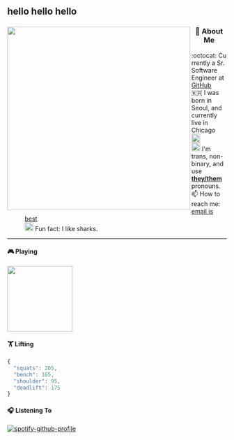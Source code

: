 
##  hello hello hello 


<div class="p-4">
  <div> 
<!-- social media links     <h3 width="200px"><a href="https://twitter.com/jamieshark_" target="_blank"><img width="30px"  src="https://camo.githubusercontent.com/35b0b8bfbd8840f35607fb56ad0a139047fd5d6e09ceb060c5c6f0a5abd1044c/68747470733a2f2f6564656e742e6769746875622e696f2f537570657254696e7949636f6e732f696d616765732f7376672f747769747465722e737667"></a></h3> -->
    <img align="left" width="420px" src="https://user-images.githubusercontent.com/5520141/120527072-8a279b80-c39f-11eb-83c7-5d1769161832.gif" />
  </div>
  <div>
    <dl>
        <dt><h3 align="center">🦈 About Me</h3></dt>
          <dd>:octocat:&nbsp;Currently a Sr. Software Engineer at <a href="https://github.com">GitHub</a></dd>
          <dd>🇰🇷&nbsp;I was born in Seoul, and currently live in Chicago
            &nbsp;<img width="20px" alt="Chicago flag" src="https://emojis.slackmojis.com/emojis/images/1499373328/2580/chicago_flag.png" /></dd>
          <dd>
            <img width="20px" alt="trans meow" src="https://emojis.slackmojis.com/emojis/images/1614721634/16544/meow_trans.png" />
             I'm trans, non-binary, and use <strong><a href="https://www.mypronouns.org/they-them" target="_blank">they/them</a></strong> pronouns.
          </dd>
      <dd>📫&nbsp;How to reach me: <a href="mailto:jamieshark@github.com" target="_blank">email is best</a></dd>
          <dd><img width="20px" src="https://user-images.githubusercontent.com/5520141/120527157-a0355c00-c39f-11eb-8521-20334ca55036.gif" /> Fun fact: I like sharks.</dd>
    </dl>
  </div>
</div>

---



#### 🎮 Playing
<img height="150px" src="https://media.contentapi.ea.com/content/dam/masseffect/images/2020/10/me-featured-image-mele-keyart-logo.jpg.adapt.crop191x100.1200w.jpg" />

#### 🏋️ Lifting
```js
{
  "squats": 205,
  "bench": 165,
  "shoulder": 95,
  "deadlift": 175
}
```

#### 🎧 Listening To
[![spotify-github-profile](https://spotify-github-profile.vercel.app/api/view?uid=12550349&cover_image=true&theme=novatorem)](https://spotify-github-profile.vercel.app/api/view?uid=12550349&redirect=true)
